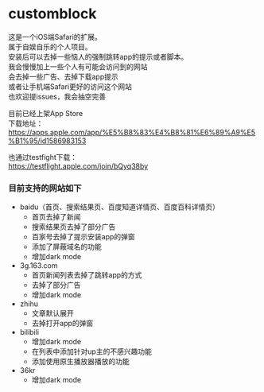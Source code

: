 # customblock

这是一个iOS端Safari的扩展。<br/>
属于自娱自乐的个人项目。<br/>
安装后可以去掉一些恼人的强制跳转app的提示或者脚本。<br/>
我会慢慢加上一些个人有可能会访问到的网站<br/>
会去掉一些广告、去掉下载app提示<br/>
或者让手机端Safari更好的访问这个网站<br/>
也欢迎提issues，我会抽空完善<br/>


目前已经上架App Store<br/>
下载地址：https://apps.apple.com/app/%E5%B8%83%E4%B8%81%E6%89%A9%E5%B1%95/id1586983153

也通过testfight下载：<br/>
https://testflight.apple.com/join/bQyq38by


### 目前支持的网站如下
- baidu（首页、搜索结果页、百度知道详情页、百度百科详情页）
   - 首页去掉了新闻
   - 搜索结果页去掉了部分广告
   - 百家号去掉了提示安装app的弹窗
   - 添加了屏蔽域名的功能
   - 增加dark mode
- 3g.163.com
   - 首页新闻列表去掉了跳转app的方式
   - 去掉了部分广告
   - 增加dark mode
- zhihu
   - 文章默认展开
   - 去掉打开app的弹窗
- bilibili
   - 增加dark mode
   - 在列表中添加针对up主的不感兴趣功能
   - 添加使用原生播放器播放的功能 
- 36kr
   - 增加dark mode

